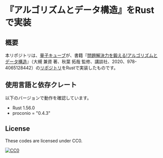 # 『アルゴリズムとデータ構造』をRustで実装

## 概要

本リポジトリは、[量子キューブ](https://quantized-cube.com/)が、書籍『[問題解決力を鍛える!アルゴリズムとデータ構造](https://amzn.to/3DrY4rr)』（大槻 兼資 著、秋葉 拓哉 監修、講談社、2020、978-4065128442）の[リポジトリ](https://github.com/drken1215/book_algorithm_solution)をRustで実装したものです。

## 使用言語と依存クレート

以下のバージョンで動作を確認しています。
- Rust 1.56.0
- proconio = "0.4.3"

## License

These codes are licensed under CC0.

[![CC0](http://i.creativecommons.org/p/zero/1.0/88x31.png "CC0")](http://creativecommons.org/publicdomain/zero/1.0/deed.ja)
